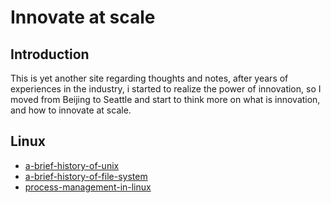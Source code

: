 # Innovate at scale

## Introduction
This is yet another site regarding thoughts and notes, after years of experiences in the industry, i started to realize the power of innovation, so I moved from Beijing to Seattle and start to think more on what is innovation, and how to innovate at scale.

## Linux
* [a-brief-history-of-unix](./a-brief-hisotry-of-unix.md)
* [a-brief-history-of-file-system](./file-system-history.md)
* [process-management-in-linux](./process-management-in-linux.md)

